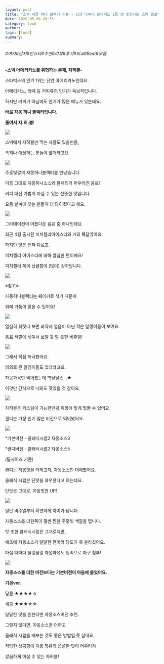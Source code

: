 ```yaml
---
layout: post
title: "스벅 자몽 허니 블랙티 리뷰 - 신상 아무리 쏟아져도 1등 안 놓친다는 스벅 음료"
date: 2020-05-06 09:33
category: food
author: 
tags: [food]
summary: 
---
```


###### #여자#남자#인스타#추천#리뷰#후기#비교#Best#모음


**-스벅 아메리카노를 위협하는 존재, 자허블-**

  

스타벅스의 인기 1위는 단연 아메리카노인데요.

아메리카노, 라떼 등 커피류의 인기가 독보적입니다.

  

하지만 커피가 아님에도 인기가 많은 메뉴가 있는데요.

**바로 자몽 허니 블랙티입니다.**

**줄여서 자.허.블!**

![](https://img1.daumcdn.net/thumb/R720x0/?fname=https%3A%2F%2Ft1.daumcdn.net%2Fliveboard%2Fdispatch%2Fe0c54c63d6eb44d3b6f0dadea2ba5448.JPG)

스벅에서 자허블만 먹는 사람도 있을만큼,

특히나 애정하는 분들이 많더라고요.

![](https://img1.daumcdn.net/thumb/R720x0/?fname=https%3A%2F%2Ft1.daumcdn.net%2Fliveboard%2Fdispatch%2Fce6c6e327d694c0b828db67c118805d1.JPG)

주홍빛깔의 자몽허니블랙티를 만났습니다.

  

이름 그대로 자몽허니소스와 블랙티가 어우러진 음료!

커피 대신 가볍게 마실 수 있는 산뜻한 맛입니다.

  

요즘 날씨에 찾는 분들이 더 많아졌다고 해요.

![](https://img1.daumcdn.net/thumb/R720x0/?fname=https%3A%2F%2Ft1.daumcdn.net%2Fliveboard%2Fdispatch%2Fb8be2242f02545cfb6cced5ae08669bf.JPG)

그라데이션이 아름다운 음료 중 하나인데요.

최근 4월 출시된 피치젤리아이스티와 거의 똑닮았어요.

  

하지만 맛은 전혀 다르죠.

피치젤리 아이스티에 비해 깔끔한 편이에요!

피치젤리 쪽이 상큼함이 (많이) 강하답니다.

![](https://img1.daumcdn.net/thumb/R720x0/?fname=https%3A%2F%2Ft1.daumcdn.net%2Fliveboard%2Fdispatch%2Fb6942b52ee5b480faea7119cf88f4bf7.JPG)

※참고※

자몽허니블랙티는 쉐이커로 섞기 때문에

위에 거품이 많을 수 있어요!

![](https://img1.daumcdn.net/thumb/R720x0/?fname=https%3A%2F%2Ft1.daumcdn.net%2Fliveboard%2Fdispatch%2Fd846fec515c14835b0220f6a7b3c2805.JPG)

열심히 휘젓다 보면 바닥에 얼음이 아닌 작은 알갱이들이 보여요.

음료 색깔에 섞여서 보일 듯 말 듯한 비주얼!

![](https://img1.daumcdn.net/thumb/R720x0/?fname=https%3A%2F%2Ft1.daumcdn.net%2Fliveboard%2Fdispatch%2F73fffc4fbee54fffa71b8240498af75e.JPG)

그래서 직접 꺼내봤어요.

의외로 큰 알갱이들도 있더라고요.

  

자몽과육만 먹어봤는데 핵달달스...★

이것만 간식으로 나와도 맛있을 것 같아요.

![](https://t1.daumcdn.net/liveboard/dispatch/386501a1f8a445dfac92df7a78cbf484.gif)

자허블은 커스텀이 가능한만큼 취향에 맞게 맛볼 수 있어요.

  

캔디는 가장 인기 많은 버전으로 먹어봤어요.

![](https://img1.daumcdn.net/thumb/R720x0/?fname=https%3A%2F%2Ft1.daumcdn.net%2Fliveboard%2Fdispatch%2Fe0b51f8ae93c4a0db594808b9196afcb.JPG)

*기본버전 - 클래식시럽2 자몽소스3

*캔디버전 - 클래식시럽2 자몽소스5

(톨사이즈 기준)

  

캔디는 자몽맛을 더하고자, 자몽소스만 더해봤어요.

클래식 시럽은 단맛을 좌우한다고 하는데요.

단맛은 그대로, 자몽맛만 UP!

![](https://img1.daumcdn.net/thumb/R720x0/?fname=https%3A%2F%2Ft1.daumcdn.net%2Fliveboard%2Fdispatch%2Fe7e2e4e09d8a418c9c94bce530e3b53d.JPG)

일단 비주얼부터 확연하게 차이가 납니다.

자몽소스를 더한쪽이 훨씬 찐한 주홍빛 색깔을 띕니다.

  

맛 또한 클래식시럽은 그대로지만,

애초에 자몽소스가 달달한 편이라 당도가 훅 올라갔어요.

마실 때마다 물컹물컹 자몽과육도 입속으로 마구 침투!

![](https://img1.daumcdn.net/thumb/R720x0/?fname=https%3A%2F%2Ft1.daumcdn.net%2Fliveboard%2Fdispatch%2F630c092eb4c6452387db68d0d25e0507.JPG)

**자몽소스를 더한 버전보다는 기본버전이 마음에 들었어요.**

  

**기본ver.**

달콤 ★★★★☆

새콤 ★★★☆☆

  

달달한 맛을 원한다면 자몽소스버전 추천.

그렇지 않다면, 자몽소스만 더하고

클래식 시럽을 빼보는 것도 좋은 방법일 듯 싶네요.

  

적당한 상콤함에 자몽 특유의 씁쓸한 맛이 어우러져

깔끔하게 마실 수 있는 자허블!